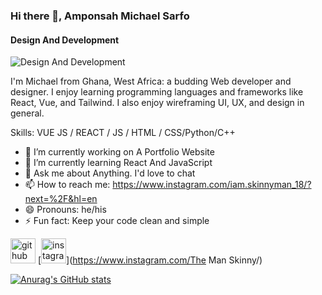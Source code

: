 ### Hi there 👋, Amponsah Michael Sarfo
#### Design And Development
![Design And Development](https://th.bing.com/th/id/OIP.NldWiBp26_5o7VFkCJQ08QHaEK?pid=ImgDet&rs=1)

I'm Michael from Ghana, West Africa: a budding Web developer and designer. I enjoy learning programming languages and frameworks like React, Vue, and Tailwind. I also enjoy wireframing UI, UX, and design in general.

Skills: VUE JS / REACT / JS / HTML / CSS/Python/C++

- 🔭 I’m currently working on A Portfolio Website 
- 🌱 I’m currently learning React And JavaScript 
- 💬 Ask me about Anything. I'd love to chat 
- 📫 How to reach me: https://www.instagram.com/iam.skinnyman_18/?next=%2F&hl=en 
- 😄 Pronouns: he/his 
- ⚡ Fun fact: Keep your code clean and simple 


[<img src='https://cdn.jsdelivr.net/npm/simple-icons@3.0.1/icons/github.svg' alt='github' height='40'>](https://github.com/TheManSkinny)  [<img src='https://cdn.jsdelivr.net/npm/simple-icons@3.0.1/icons/instagram.svg' alt='instagram' height='40'>](https://www.instagram.com/The Man Skinny/)  



[![Anurag's GitHub stats](https://github-readme-stats.vercel.app./api?username=TheManSkinny)](https://github.com/anuraghazra/github-readme-stats)
